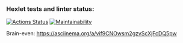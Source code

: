 ### Hexlet tests and linter status:
[![Actions Status](https://github.com/Duburamen/frontend-project-lvl1/workflows/hexlet-check/badge.svg)](https://github.com/Duburamen/frontend-project-lvl1/actions)
[![Maintainability](https://api.codeclimate.com/v1/badges/a99a88d28ad37a79dbf6/maintainability)](https://codeclimate.com/github/codeclimate/codeclimate/maintainability)

Brain-even:
https://asciinema.org/a/vif9CNOwsm2gzvScXjFcDQ5pw
